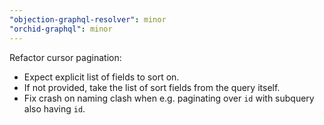 ```yaml
---
"objection-graphql-resolver": minor
"orchid-graphql": minor
---
```


Refactor cursor pagination:

- Expect explicit list of fields to sort on.
- If not provided, take the list of sort fields from the query itself.
- Fix crash on naming clash when e.g. paginating over `id` with subquery also having `id`.
